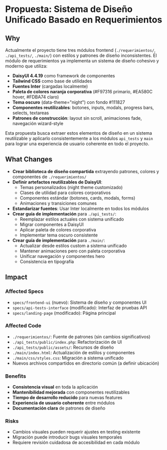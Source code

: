 # Propuesta: Sistema de Diseño Unificado Basado en Requerimientos

## Why

Actualmente el proyecto tiene tres módulos frontend (`./requerimientos/`, `./api_tests/`, `./main/`) con estilos y patrones de diseño inconsistentes. El módulo de requerimientos ya implementa un sistema de diseño cohesivo y moderno que utiliza:

- **DaisyUI 4.4.19** como framework de componentes
- **Tailwind CSS** como base de utilidades
- **Fuentes Inter** (cargadas localmente)
- **Paleta de colores naranja corporativa** (#F97316 primario, #EA580C hover, #FDBA74 claro)
- **Tema oscuro** (data-theme="night") con fondo #111827
- **Componentes reutilizables**: botones, inputs, modals, progress bars, selects, textareas
- **Patrones de construcción**: layout sin scroll, animaciones fade, navegación wizard-style

Esta propuesta busca extraer estos elementos de diseño en un sistema reutilizable y aplicarlo consistentemente a los módulos `api_tests` y `main` para lograr una experiencia de usuario coherente en todo el proyecto.

## What Changes

- **Crear biblioteca de diseño compartida** extrayendo patrones, colores y componentes de `./requerimientos/`
- **Definir artefactos reutilizables de DaisyUI**:
  - Temas personalizados (night theme customizado)
  - Clases de utilidad para colores corporativos
  - Componentes estándar (botones, cards, modals, forms)
  - Animaciones y transiciones comunes
- **Estandarizar fuentes**: Usar Inter localmente en todos los módulos
- **Crear guía de implementación** para `./api_tests/`:
  - Reemplazar estilos actuales con sistema unificado
  - Migrar componentes a DaisyUI
  - Aplicar paleta de colores corporativa
  - Implementar tema oscuro consistente
- **Crear guía de implementación** para `./main/`:
  - Actualizar desde estilos custom a sistema unificado
  - Mantener animaciones pero con paleta corporativa
  - Unificar navegación y componentes hero
  - Consistencia en tipografía

## Impact

### Affected Specs
- `specs/frontend-ui` (nuevo): Sistema de diseño y componentes UI
- `specs/api-tests-interface` (modificado): Interfaz de pruebas API
- `specs/landing-page` (modificado): Página principal

### Affected Code
- `./requerimientos/`: Fuente de patrones (sin cambios significativos)
- `./api_tests/public/index.php`: Refactorización de UI
- `./api_tests/public/assets/`: Recursos de diseño
- `./main/index.html`: Actualización de estilos y componentes
- `./main/css/styles.css`: Migración a sistema unificado
- Nuevos archivos compartidos en directorio común (a definir ubicación)

### Benefits
- **Consistencia visual** en toda la aplicación
- **Mantenibilidad mejorada** con componentes reutilizables
- **Tiempo de desarrollo reducido** para nuevas features
- **Experiencia de usuario coherente** entre módulos
- **Documentación clara** de patrones de diseño

### Risks
- Cambios visuales pueden requerir ajustes en testing existente
- Migración puede introducir bugs visuales temporales
- Requiere revisión cuidadosa de accesibilidad en cada módulo
